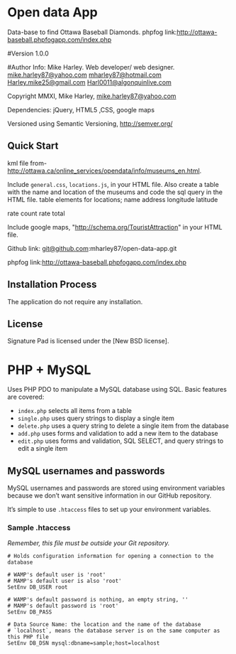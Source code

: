 

# Open data App
Data-base to find Ottawa Baseball Diamonds.
phpfog link:<http://ottawa-baseball.phpfogapp.com/index.php>

#Version
1.0.0

#Author Info: 
Mike Harley. Web developer/ web designer.
mike.harley87@yahoo.com
mharley87@hotmail.com
Harley.mike25@gmail.com
Harl0011@algonquinlive.com

Copyright MMXI, Mike Harley, <mike.harley87@yahoo.com>

Dependencies: jQuery, HTML5 ,CSS, google maps

Versioned using Semantic Versioning, <http://semver.org/>

## Quick Start
 kml file from-http://ottawa.ca/online_services/opendata/info/museums_en.html.

 Include `general.css`, `locations.js`, in your HTML file. Also create a table with the name and location of the museums and code the sql query in the HTML file.
 table elements for locations;
 name
 address
 longitude
 latitude
 
 rate count
 rate total
 
 Include google maps, "http://schema.org/TouristAttraction" in your HTML file.

 Github link: git@github.com:mharley87/open-data-app.git

 phpfog link:<http://ottawa-baseball.phpfogapp.com/index.php>

## Installation Process
The application do not require any installation.


## License
Signature Pad is licensed under the [New BSD license].



# PHP + MySQL

Uses PHP PDO to manipulate a MySQL database using SQL. Basic features are covered:

- `index.php` selects all items from a table
- `single.php` uses query strings to display a single item
- `delete.php` uses a query string to delete a single item from the database
- `add.php` uses forms and validation to add a new item to the database
- `edit.php` uses forms and validation, SQL SELECT, and query strings to edit a single item

## MySQL usernames and passwords

MySQL usernames and passwords are stored using environment variables because we don’t want sensitive information in our GitHub repository.

It’s simple to use `.htaccess` files to set up your environment variables.

### Sample .htaccess

*Remember, this file must be outside your Git repository.*

	# Holds configuration information for opening a connection to the database

	# WAMP's default user is 'root'
	# MAMP's default user is also 'root'
	SetEnv DB_USER root

	# WAMP's default password is nothing, an empty string, ''
	# MAMP's default password is 'root'
	SetEnv DB_PASS

	# Data Source Name: the location and the name of the database
	# `localhost`, means the database server is on the same computer as this PHP file
	SetEnv DB_DSN mysql:dbname=sample;host=localhost
